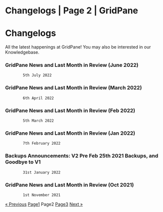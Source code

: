 # Changelogs | Page 2 | GridPane

# Changelogs

 

All the latest happenings at GridPane! You may also be interested in our Knowledgebase.

 

[](https://gridpane.com/blog/gridpane-news-and-last-month-in-review-june-2022/)

### GridPane News and Last Month in Review (June 2022)

			5th July 2022		

[](https://gridpane.com/blog/gridpane-news-and-last-month-in-review-march-2022/)

### GridPane News and Last Month in Review (March 2022)

			6th April 2022		

[](https://gridpane.com/blog/gridpane-news-and-last-month-in-review-feb-2022/)

### GridPane News and Last Month in Review (Feb 2022)

			5th March 2022		

[](https://gridpane.com/blog/gridpane-news-and-last-month-in-review-jan-2022/)

### GridPane News and Last Month in Review (Jan 2022)

			7th February 2022		

[](https://gridpane.com/blog/backups-announcements-v2-pre-feb-25th-2021-backups-and-goodbye-to-v1/)

### Backups Announcements: V2 Pre Feb 25th 2021 Backups, and Goodbye to V1

			31st January 2022		

[](https://gridpane.com/blog/gridpane-news-and-last-month-in-review-oct-2021/)

### GridPane News and Last Month in Review (Oct 2021)

			1st November 2021		

[« Previous](https://gridpane.com/blog/category/changelogs/)
[Page1](https://gridpane.com/blog/category/changelogs/)
Page2
[Page3](https://gridpane.com/blog/category/changelogs/page/3/)
[Next »](https://gridpane.com/blog/category/changelogs/page/3/) 

